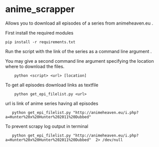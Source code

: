 # anime_scrapper 

Allows you to download all episodes of a series from animeheaven.eu . 

First install the required modules 

    pip install -r requirements.txt   
    


Run the script with the link of the series as a command line argument . 

You may give a second command line argument specifying the location where to download the files.

        python <script> <url> [location]
        


To get all episodes download links as textfile 

        python get_epi_filelist.py <url>

url is link of anime series  having all episodes 

       python get_epi_filelist.py "http://animeheaven.eu/i.php?a=Hunter%20x%20Hunter%202011%20Dubbed"

To prevent scrapy log output in terminal 

       python get_epi_filelist.py "http://animeheaven.eu/i.php?a=Hunter%20x%20Hunter%202011%20Dubbed"  2> /dev/null

 
